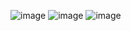 ![image](https://github.com/drakeangus/pong/assets/65454619/4baeebc4-49a1-43b6-9d35-2c39e0e17cbc)
![image](https://github.com/drakeangus/pong/assets/65454619/b2011178-b6c1-409a-a7c3-f57e6be59504)
![image](https://github.com/drakeangus/pong/assets/65454619/c2e26ad3-9b4c-442d-a75b-92f6715c6cce)
